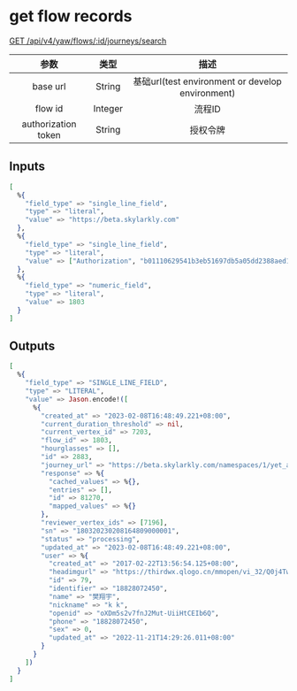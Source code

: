 # get flow records

[GET /api/v4/yaw/flows/:id/journeys/search](https://byzanteam.github.io/skylark-v4-api-doc/#d6103cb06f)

|参数|类型|描述|
|:--:|:--:|:--:|
|base url|String|基础url(test environment or develop environment)| 
|flow id|Integer|流程ID|
|authorization token|String|授权令牌|

## Inputs
```elixir
[
  %{
    "field_type" => "single_line_field",
    "type" => "literal",
    "value" => "https://beta.skylarkly.com"
  },
  %{
    "field_type" => "single_line_field",
    "type" => "literal",
    "value" => ["Authorization", "b01110629541b3eb51697db5a05dd2388aed11a58c81a75e9c08347bc30a09e6:eyJ0eXAiOiJKV1QiLCJhbGciOiJIUzI1NiJ9.eyJuYW1lc3BhY2VfaWQiOjF9.wj9V0ZVOOzSPuRYztizJL_5w0u8aJKb05Z73tEV_HuY"]
  },
  %{
    "field_type" => "numeric_field",
    "type" => "literal",
    "value" => 1803
  }
]
```

## Outputs
```elixir
[
  %{
    "field_type" => "SINGLE_LINE_FIELD",
    "type" => "LITERAL",
    "value" => Jason.encode!([
      %{
        "created_at" => "2023-02-08T16:48:49.221+08:00",
        "current_duration_threshold" => nil,
        "current_vertex_id" => 7203,
        "flow_id" => 1803,
        "hourglasses" => [],
        "id" => 2883,
        "journey_url" => "https://beta.skylarkly.com/namespaces/1/yet_another_workflow/journeys/2883",
        "response" => %{
          "cached_values" => %{},
          "entries" => [],
          "id" => 81270,
          "mapped_values" => %{}
        },
        "reviewer_vertex_ids" => [7196],
        "sn" => "180320230208164809000001",
        "status" => "processing",
        "updated_at" => "2023-02-08T16:48:49.221+08:00",
        "user" => %{
          "created_at" => "2017-02-22T13:56:54.125+08:00",
          "headimgurl" => "https://thirdwx.qlogo.cn/mmopen/vi_32/Q0j4TwGTfTKFLWWPT1sSVywib8qpNNfLjMOliblYqa105ibCOKGvzwRV0vAEAlGLcwXBliboaad9udfsHcl7SKIfOw/96",
          "id" => 79,
          "identifier" => "18828072450",
          "name" => "樊翔宇",
          "nickname" => "k k",
          "openid" => "oXDm5s2v7fnJ2Mut-UiiHtCEIb6Q",
          "phone" => "18828072450",
          "sex" => 0,
          "updated_at" => "2022-11-21T14:29:26.011+08:00"
        }
      }
    ])
  }
]
```
